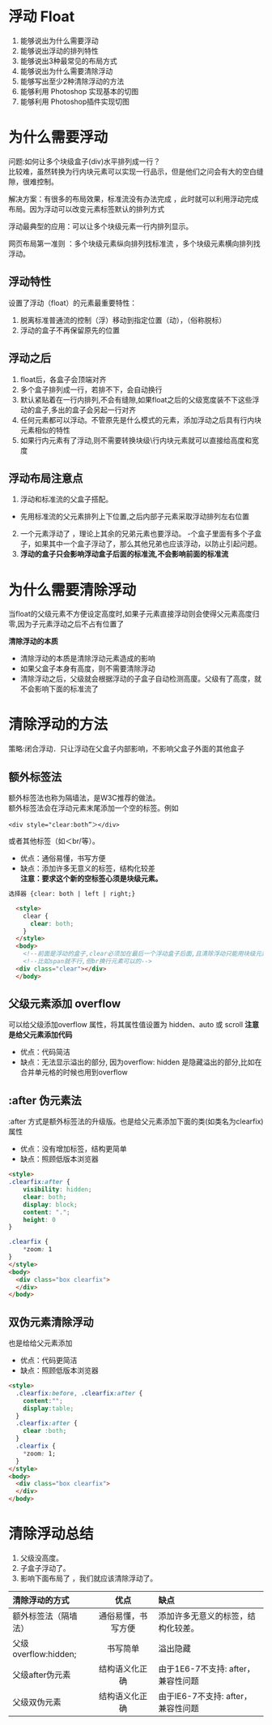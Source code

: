 # 浮动 Float 
1. 能够说出为什么需要浮动
2. 能够说出浮动的排列特性
3. 能够说出3种最常见的布局方式
4. 能够说出为什么需要清除浮动
5. 能够写出至少2种清除浮动的方法
6. 能够利用 Photoshop 实现基本的切图
7. 能够利用 Photoshop插件实现切图

# 为什么需要浮动
问题:如何让多个块级盒子(div)水平排列成一行？  
比较难，虽然转换为行内块元素可以实现一行品示，但是他们之问会有大的空白缝隙，很难控制。  

解决方案：有很多的布局效果，标准流没有办法完成 ，此时就可以利用浮动完成布局。因为浮动可以改变元素标签默认的排列方式

浮动最典型的应用：可以让多个块级元素一行内排列显示。

网页布局第一准则 ：多个块级元素纵向排列找标准流 ，多个块级元素横向排列找浮动。
## 浮动特性
设置了浮动（float）的元素最重要特性：
1. 脱离标准普通流的控制（浮）移动到指定位置（动），（俗称脱标）
2. 浮动的盒子不再保留原先的位置  
## 浮动之后
1. float后，各盒子会顶端对齐
2. 多个盒子排列成一行，若排不下，会自动换行
3. 默认紧贴着在一行内排列,不会有缝隙,如果float之后的父级宽度装不下这些浮动的盒子,多出的盒子会另起一行对齐
4. 任何元素都可以浮动。不管原先是什么模式的元素，添加浮动之后具有行内块元素相似的特性
5. 如果行内元素有了浮动,则不需要转换块级\行内块元素就可以直接给高度和宽度
## 浮动布局注意点
1. 浮动和标准流的父盒子搭配。
- 先用标准流的父元素排列上下位置,之后内部子元素采取浮动排列左右位置
2. 一个元素浮动了 ，理论上其余的兄弟元素也要浮动。
-个盒子里面有多个子盒子，如果其中一个盒子浮动了，那么其他兄弟也应该浮动，以防止引起问题。  
3. **浮动的盒子只会影响浮动盒子后面的标准流,不会影响前面的标准流**
# 为什么需要清除浮动
当float的父级元素不方便设定高度时,如果子元素直接浮动则会使得父元素高度归零,因为子元素浮动之后不占有位置了   

**清除浮动的本质**
- 清除浮动的本质是清除浮动元素造成的影响
- 如果父盒子本身有高度，则不需要清除浮动
- 清除浮动之后，父级就会根据浮动的子盒子自动检测高廈。父级有了高度，就不会影响下面的标准流了
# 清除浮动的方法
策略:闭合浮动．只让浮动在父盒子内部影响，不影响父盒子外面的其他盒子
## 额外标签法
额外标签法也称为隔墙法，是W3C推荐的做法。  
额外标签法会在浮动元素末尾添加一个空的标签。例如 
```
<div style="clear:both”＞</div>
```
或者其他标签（如＜br/等）。  
* 优点：通俗易懂，书写方便  
* 缺点：添加许多无意义的标签，结构化较差  
**注意：要求这个新的空标签心须是块级元素。**
```html
选择器 {clear: both | left | right;}
```
```html
  <style>
    clear {
      clear: both;
    }
  </style>
  <body>
    <!--前面是浮动的盒子,clear必须加在最后一个浮动盒子后面,且清除浮动只能用块级元素-->
    <!--比如span就不行,但br换行元素可以的-->
  <div class="clear"></div>
  </body>
```
## 父级元素添加 overflow
可以给父级添加overflow 属性，将其属性值设置为 hidden、auto 或 scroll
**注意是给父元素添加代码**
* 优点：代码简洁
* 缺点：无法显示溢出的部分, 因为overflow: hidden 是隐藏溢出的部分,比如在合并单元格的时候也用到overflow
## :after 伪元素法
:after 方式是额外标签法的升级版。也是给父元素添加下面的类(如类名为clearfix)属性
* 优点：没有增加标签，结构更简单
* 缺点：照顾低版本浏览器
```html
<style>
.clearfix:after {
    visibility: hidden;
    clear: both;
    display: block;
    content: ".";
    height: 0
}

.clearfix {
    *zoom: 1
}
</style>
<body>
  <div class="box clearfix">
  </div>
</body>
```
## 双伪元素清除浮动
也是给给父元素添加
* 优点：代码更简洁
* 缺点：照顾低版本浏览器
```html
<style>
  .clearfix:before, .clearfix:after {
    content:"";
    display:table;
  }
  .clearfix:after {
    clear :both;
  }
  .clearfix {
    *zoom: 1;
  }
</style>
<body>
  <div class="box clearfix">
  </div>
</body>
```
# 清除浮动总结
1. 父级没高度。
2. 子盒子浮动了。
3. 影响下面布局了 ，我们就应该清除浮动了。

| 清除浮动的方式       |        优点        | 缺点                               |
| :------------------- | :----------------: | :--------------------------------- |
| 额外标签法（隔墙法） | 通俗易懂，书写方便 | 添加许多无意义的标签，结构化较差。 |
| 父级overflow:hidden; |      书写简单      | 溢出隐藏                           |
| 父级after伪元素      |   结构语义化正确   | 由于1E6-7不支持: after，兼容性问题 |
| 父级双伪元素         |   结构语义化正确   | 由于IE6-7不支持: after，兼容性问题 |








